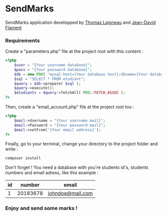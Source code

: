 # SendMarks
SendMarks application developped by <a href="https://github.com/ThomasLaigneau">Thomas Laigneau</a> and <a href="https://github.com/Jean-DavidF">Jean-David Flament</a>

### Requirements
Create a "parameters.php" file at the project root with this content :

```php
<?php
	$user = "{Your username database}";
	$pass = "{Your password database}";
	$db = new PDO( 'mysql:host={Your database host};dbname={Your database name}', $user, $pass );
	$sql = "SELECT * FROM etudiant";
	$query = $db->prepare( $sql );
	$query->execute(); 
	$etudiants = $query->fetchAll( PDO::FETCH_ASSOC );
?>
```

Then, create a "email_account.php" file at the project root too :

```php
<?php
	$mail->Username = "{Your username mail}";
	$mail->Password = "{Your password mail}";
	$mail->setFrom('{Your email address}');
?>
```

Finally, go to your terminal, change your directory to the project folder and write :

```
composer install
```

Don't forget ! You need a database with you're students id's, students numbers and email adress, like this example :

id | number | email
------------ | ------------- | -------------
1 | 20183678 | johndoe@mail.com

### Enjoy and send some marks !
